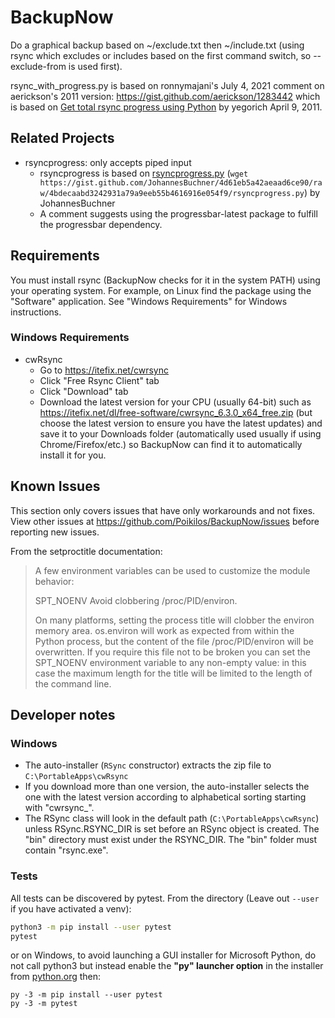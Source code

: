 # BackupNow
Do a graphical backup based on ~/exclude.txt then ~/include.txt (using rsync which excludes or includes based on the first command switch, so --exclude-from is used first).

rsync_with_progress.py is based on ronnymajani's July 4, 2021 comment on aerickson's 2011 version: <https://gist.github.com/aerickson/1283442> which is based on [Get total rsync progress using Python](https://libbits.wordpress.com/2011/04/09/get-total-rsync-progress-using-python/) by yegorich April 9, 2011.


## Related Projects
- rsyncprogress: only accepts piped input
  - rsyncprogress is based on [rsyncprogress.py](https://gist.github.com/JohannesBuchner/4d61eb5a42aeaad6ce90) (`wget https://gist.github.com/JohannesBuchner/4d61eb5a42aeaad6ce90/raw/4bdecaabd3242931a79a9eeb55b4616916e054f9/rsyncprogress.py`) by JohannesBuchner
  - A comment suggests using the progressbar-latest package to fulfill the progressbar dependency.


## Requirements
You must install rsync (BackupNow checks for it in the system PATH) using your operating system. For example, on Linux find the package using the "Software" application. See "Windows Requirements" for Windows instructions.

### Windows Requirements
- cwRsync
  - Go to <https://itefix.net/cwrsync>
  - Click "Free Rsync Client" tab
  - Click "Download" tab
  - Download the latest version for your CPU (usually 64-bit) such as <https://itefix.net/dl/free-software/cwrsync_6.3.0_x64_free.zip> (but choose the latest version to ensure you have the latest updates) and save it to your Downloads folder (automatically used usually if using Chrome/Firefox/etc.) so BackupNow can find it to automatically install it for you.

## Known Issues
This section only covers issues that have only workarounds and not fixes. View other issues at <https://github.com/Poikilos/BackupNow/issues> before reporting new issues.

From the setproctitle documentation:
> A few environment variables can be used to customize the module behavior:
>
> SPT_NOENV
> Avoid clobbering /proc/PID/environ.
>
> On many platforms, setting the process title will clobber the environ
> memory area. os.environ will work as expected from within the Python
> process, but the content of the file /proc/PID/environ will be
> overwritten. If you require this file not to be broken you can set the
> SPT_NOENV environment variable to any non-empty value: in this case the
> maximum length for the title will be limited to the length of the
> command line.



## Developer notes
### Windows
- The auto-installer (`RSync` constructor) extracts the zip file to `C:\PortableApps\cwRsync`
- If you download more than one version, the auto-installer selects the one with the latest version according to alphabetical sorting starting with "cwrsync_".
- The RSync class will look in the default path (`C:\PortableApps\cwRsync`) unless RSync.RSYNC_DIR is set before an RSync object is created. The "bin" directory must exist under the RSYNC_DIR. The "bin" folder must contain "rsync.exe".

### Tests
All tests can be discovered by pytest. From the directory (Leave out `--user` if you have activated a venv):
```bash
python3 -m pip install --user pytest
pytest
```
or on Windows, to avoid launching a GUI installer for Microsoft Python, do not call python3 but instead enable the **"py" launcher option** in the installer from [python.org](https://python.org) then:
```batch
py -3 -m pip install --user pytest
py -3 -m pytest
```